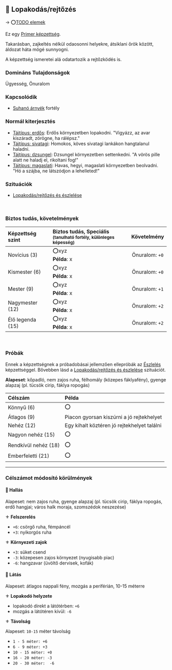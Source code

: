 ## 🔵 Lopakodás/rejtőzés

→ ⭕[TODO elemek](https://github.com/kaktusztea/km100/wiki/TODO.ISSUE.kepzettsegek#lopakod%C3%A1srejt%C5%91z%C3%A9s)

Ez egy [Primer képzettség](../015_primer_szekunder_ismeretek.md).

Takarásban, zajkeltés nélkül odaosonni helyekre, átsiklani őrök között, áldozat háta mögé sunnyogni.

A képzettség ismeretei alá odatartozik a rejtőzködés is.

### Domináns Tulajdonságok

Ügyesség, Önuralom

### Kapcsolódik

- [Suhanó árnyék](../fortelyok.altalanos/suhano_arnyek.md) fortély

### Normál kiterjesztés

- [Tájtípus: erdős](../fortelyok.szabad/tajtipus_erdos.md): Erdős környezetben lopakodni. "Vigyázz, az avar kiszáradt, zörögne, ha rálépsz."
- [Tájtípus: sivatagi](../fortelyok.szabad/tajtipus_sivatagi.md): Homokos, köves sivatagi lankákon hangtalanul haladni.
- [Tájtípus: dzsungel](../fortelyok.szabad/tajtipus_dzsungel.md): Dzsungel környezetben settenkedni. "A vörös pille alatt ne haladj el, rikoltani fog!"
- [Tájtípus: magaslati](../fortelyok.szabad/tajtipus_magaslati.md): Havas, hegyi, magaslati környezetben beolvadni. "Hó a szájba, ne látszódjon a lehelleted!"

### Szituációk

- [Lopakodás/rejtőzés és észlelése](../szituaciok/lopakodas_rejtozes_es_eszlelese.md)

<br />

### Biztos tudás, követelmények

| Képzettség szint | Biztos tudás, Speciális <br /><sub>(tanulható fortély, különleges  képesség)</sub> |  Követelmény   |
| :--------------- | :--------------------------------------------------------------------------------- | :------------: |
| Novícius (3)     | ⭕xyz <br /> **Példa**: x                                                           | Önuralom: `+0` |
| Kismester (6)    | ⭕xyz <br /> **Példa**: x                                                           | Önuralom: `+0` |
| Mester (9)       | ⭕xyz <br /> **Példa**: x                                                           | Önuralom: `+1` |
| Nagymester (12)  | ⭕xyz <br /> **Példa**: x                                                           | Önuralom: `+2` |
| Élő legenda (15) | ⭕xyz <br /> **Példa**: x                                                           | Önuralom: `+2` |

<br />

### Próbák

Ennek a képzettségnek a próbadobásai jellemzően ellepróbák az [Észlelés](eszleles.md) képzettséggel. Bővebben lásd a [Lopakodás/rejtőzés és észlelése](../szituaciok/lopakodas_rejtozes_es_eszlelese.md) szituációt.

**Alapeset**: kőpadló, nem zajos ruha, félhomály (közepes fáklyafény), gyenge alapzaj (pl. tücsök cirip, fáklya ropogás)

| Célszám              | Példa                                       |
| :------------------- | :------------------------------------------ |
| Könnyű       (6)     | ⭕                                           |
| Átlagos      (9)     | Piacon gyorsan kiszúrni a jó rejtekhelyet   |
| Nehéz        (12)    | Egy kihalt köztéren jó rejtekhelyet találni |
| Nagyon nehéz (15)    | ⭕                                           |
| Rendkívül nehéz (18) | ⭕                                           |
| Emberfeletti (21)    | ⭕                                           |


---
### Célszámot módosító körülmények

#### 🔆 Hallás

Alapeset: nem zajos ruha, gyenge alapzaj (pl. tücsök cirip, fáklya ropogás, erdő hangjai; város halk moraja, szomszédok neszezése)
  
⚜️ **Felszerelés**

- `+6`: csörgő ruha, fémpáncél
- `+3`: nyikorgós ruha

⚜️ **Környezeti zajok**
- `+3`: süket csend
- `-3`: közepesen zajos környezet (nyugisabb piac)
- `-6`: hangzavar (üvöltő dervisek, kofák)

#### 🔆 Látás

Alapeset: átlagos nappali fény, mozgás a periférián, 10-15 méterre

⚜️ **Lopakodó helyzete**

- lopakodó direkt a látótérben: `+6`
- mozgás a látótéren kívül: `-6`

⚜️ **Távolság**

Alapeset: `10-15` méter távolság

- `1 - 5 méter: +6`
- `6 - 9 méter: +3`
- `10 - 15 méter: +0`
- `16 - 20 méter: -3`
- `20 - 30 méter:  -6`
